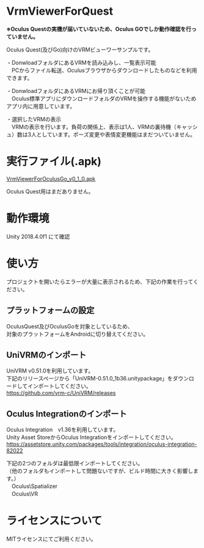 # VrmViewerForQuest
**※Oculus Questの実機が届いていないため、Oculus GOでしか動作確認を行っていません。**

Oculus Quest(及びGo)向けのVRMビューワーサンプルです。

・DonwloadフォルダにあるVRMを読み込みし、一覧表示可能<br>
　PCからファイル転送、Oculusブラウザからダウンロードしたものなどを利用できます。

・DonwloadフォルダにあるVRMにお帰り頂くことが可能<br>
　Oculus標準アプリにダウンロードフォルダのVRMを操作する機能がないためアプリ内に用意しています。

・選択したVRMの表示<br>
　VRMの表示を行います。負荷の関係上、表示は1人、VRMの裏待機（キャッシュ）数は3人としています。ポーズ変更や表情変更機能はまだついていません。

# 実行ファイル(.apk)
[VrmViewerForOculusGo_v0_1_0.apk](https://drive.google.com/file/d/1yEGjO7CK7rAQLlg7wjeF9Bg9_lhtbxM-/view?usp=sharing)

Oculus Quest用はまだありません。

# 動作環境
Unity 2018.4.0f1 にて確認

# 使い方
プロジェクトを開いたらエラーが大量に表示されるため、下記の作業を行ってください。

## プラットフォームの設定
OculusQuest及びOculusGoを対象としているため、<br>
対象のプラットフォームをAndroidに切り替えてください。

## UniVRMのインポート
UniVRM v0.51.0を利用しています。<br>
下記のリリースページから「UniVRM-0.51.0_1b36.unitypackage」をダウンロードしてインポートしてください。<br>
https://github.com/vrm-c/UniVRM/releases

## Oculus Integrationのインポート
Oculus Integration　v1.36を利用しています。<br>
Unity Asset StoreからOculus Integrationをインポートしてください。<br>
https://assetstore.unity.com/packages/tools/integration/oculus-integration-82022

下記の2つのフォルダは最低限インポートしてください。<br>
（他のフォルダもインポートして問題ないですが、ビルド時間に大きく影響します。）<br>
　Oculus\Spatializer <br>
　Oculus\VR <br>

# ライセンスについて
MITライセンスにてご利用ください。
